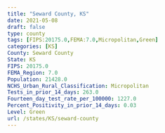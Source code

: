 ```yaml
---
title: "Seward County, KS"
date: 2021-05-08
draft: false
type: county
tags: [FIPS:20175.0,FEMA:7.0,Micropolitan,Green]
categories: [KS]
County: Seward County
State: KS
FIPS: 20175.0
FEMA_Region: 7.0
Population: 21428.0
NCHS_Urban_Rural_Classification: Micropolitan
Tests_in_prior_14_days: 263.0
Fourteen_day_test_rate_per_100000: 1227.0
Percent_Positivity_in_prior_14_days: 0.03
Level: Green
url: /states/KS/seward-county
---
```



